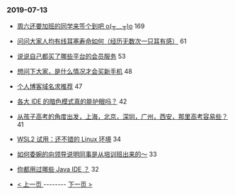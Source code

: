### 2019-07-13 
- [周六还要加班的同学来签个到吧 o(╥﹏╥)o](https://www.v2ex.com/t/582574) 169
- [问问大家人均有线耳塞寿命如何（经历无数次一只耳有感）](https://www.v2ex.com/t/582501) 61
- [说说自己都买了哪些平台的会员服务](https://www.v2ex.com/t/582595) 53
- [想问下大家，是什么情况才会买新手机](https://www.v2ex.com/t/582640) 48
- [个人博客域名求推荐](https://www.v2ex.com/t/582597) 47
- [各大 IDE 的暗色模式真的能护眼吗？](https://www.v2ex.com/t/582579) 42
- [从孩子高考的角度出发，上海，北京，深圳，广州，西安，那里高考容易些？](https://www.v2ex.com/t/582620) 41
- [WSL2 试用：还不错的 Linux 环境](https://www.v2ex.com/t/582519) 34
- [如何委婉的向领导说明同事是从培训班出来的～](https://www.v2ex.com/t/582683) 33
- [你都用过哪些 Java IDE ？](https://www.v2ex.com/t/582506) 32 

- [ < 上一页 ](https://github.com/able8/v2ex-hot-record/blob/master/2019-07-12.md) -------- [ 下一页 > ](https://github.com/able8/v2ex-hot-record/blob/master/2019-07-14.md)